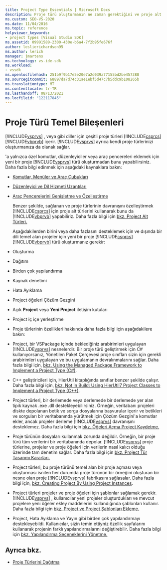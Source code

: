 ```yaml
---
title: Project Type Essentials | Microsoft Docs
description: Proje türü oluşturmanın ne zaman gerektiğini ve proje alt türlerini kullanarak mevcut bir proje türünü ne zaman genişletip genişleteceniz hakkında bilgi alın.
ms.custom: SEO-VS-2020
ms.date: 11/04/2016
ms.topic: reference
helpviewer_keywords:
- project types [Visual Studio SDK]
ms.assetid: 09991589-2300-430e-b6a4-7f2b95fe676f
author: leslierichardson95
ms.author: lerich
manager: jmartens
ms.technology: vs-ide-sdk
ms.workload:
- vssdk
ms.openlocfilehash: 251b9f9b17e5e20e7a2d039a77155bd2be457388
ms.sourcegitcommit: 68897da7d74c31ae1ebf5d47c7b5ddc9b108265b
ms.translationtype: MT
ms.contentlocale: tr-TR
ms.lasthandoff: 08/13/2021
ms.locfileid: "122117845"
---
```

# <a name="project-type-essentials"></a>Proje Türü Temel Bileşenleri
[!INCLUDE[vsprvs](../../code-quality/includes/vsprvs_md.md)] , veya gibi diller için çeşitli proje türleri [!INCLUDE[csprcs](../../data-tools/includes/csprcs_md.md)] [!INCLUDE[vbprvb](../../code-quality/includes/vbprvb_md.md)] içerir. [!INCLUDE[vsprvs](../../code-quality/includes/vsprvs_md.md)] ayrıca kendi proje türlerinizi oluşturmanıza da olanak sağlar.

 'a yalnızca özel komutlar, düzenleyiciler veya araç pencereleri eklemek için yeni bir proje [!INCLUDE[vsprvs](../../code-quality/includes/vsprvs_md.md)] türü oluşturmadan bunu yapabilirsiniz. Daha fazla bilgi edinmek için aşağıdaki kaynaklara bakın:

- [Komutlar, Menüler ve Araç Çubukları](../../extensibility/internals/commands-menus-and-toolbars.md)

- [Düzenleyici ve Dil Hizmeti Uzantıları](../../extensibility/editor-and-language-service-extensions.md)

- [Araç Pencerelerini Genişletme ve Özelleştirme](../../extensibility/extending-and-customizing-tool-windows.md)

  Benzer şekilde, sağlanan ve proje türlerinin davranışını özelleştirmek [!INCLUDE[csprcs](../../data-tools/includes/csprcs_md.md)] için proje alt türlerini kullanarak bunu da [!INCLUDE[vbprvb](../../code-quality/includes/vbprvb_md.md)] yapabiliriz. Daha fazla bilgi için [bkz. Project Alt Türleri.](../../extensibility/internals/project-subtypes.md)

  Aşağıdakilerden birini veya daha fazlasını desteklemek için ve dışında bir dili temel alan projeler için yeni bir proje [!INCLUDE[csprcs](../../data-tools/includes/csprcs_md.md)] [!INCLUDE[vbprvb](../../code-quality/includes/vbprvb_md.md)] türü oluşturmanız gerekir:

- Oluşturma

- Dağıtım

- Birden çok yapılandırma

- Kaynak denetimi

- Hata Ayıklama

- Project öğeleri Çözüm Gezgini

- Açık **Project** veya **Yeni Project** iletişim kutuları

- Project iç içe yerleştirme

- Proje türlerinin özellikleri hakkında daha fazla bilgi için aşağıdakilere bakın:

- Project, bir VSPackage içinde beklediğiniz arabirimleri uygulayan [!INCLUDE[vsprvs](../../code-quality/includes/vsprvs_md.md)] nesnelerdir. Bir proje türü geliştirmek için C# kullanıyorsanız, Yönetilen Paket Çerçevesi proje sınıfları sizin için gerekli arabirimleri uygulayan ve bu uygulamanın devralınmalarını sağlar. Daha fazla bilgi için, [bkz. Using the Managed Package Framework to Implement a Project Type (C#)](../../extensibility/internals/using-the-managed-package-framework-to-implement-a-project-type-csharp.md).

- C++ geliştiricileri için, HierUtil kitaplığında sınıflar benzer şekilde çalışır. Daha fazla bilgi için, [bkz. Not in Build: Using HierUtil7 Project Classes to Implement a Project Type (C++)](/previous-versions/bb166212(v=vs.100)).

- Project türleri, bir derlemede veya derlemede bir derlemede yer alan tipik kaynak .exe .dll destekleyebilirsiniz. Örneğin, veritabanı projeleri diskte depolanan betik ve sorgu dosyalarına başvurular içerir ve betikleri ve sorguları bir veritabanında yürütmek için Çözüm Gezgini'a komutlar ekler, ancak projeler derleme [!INCLUDE[vsprvs](../../code-quality/includes/vsprvs_md.md)] davranışını desteklemez.  Daha fazla bilgi için [bkz. Öğeleri Açma Project Kaydetme.](../../extensibility/internals/opening-and-saving-project-items.md)

- Proje türünün dosyaları kullanmak zorunda değildir. Örneğin, bir proje türü tüm verilerini bir veritabanında depolar. [!INCLUDE[vsprvs](../../code-quality/includes/vsprvs_md.md)] proje türlerine, projeler ve proje öğeleri için verilerin nasıl kalıcı olduğu üzerinde tam denetim sağlar. Daha fazla bilgi için [bkz. Project Tür Tasarımı Kararları.](../../extensibility/internals/project-type-design-decisions.md)

- Project türleri, bu proje türünü temel alan bir proje açması veya oluşturması isnilen her durumda proje türünün bir örneğini oluşturan bir nesne olan proje [!INCLUDE[vsprvs](../../code-quality/includes/vsprvs_md.md)] fabrikasını sağlasalar. Daha fazla bilgi için, [bkz. Creating Project By Using Project Instances](../../extensibility/internals/creating-project-instances-by-using-project-factories.md).

- Project türleri projeler ve proje öğeleri için şablonlar sağlamak gerekir. [!INCLUDE[vsprvs](../../code-quality/includes/vsprvs_md.md)] , kullanıcılar yeni projeler oluşturdukları ve mevcut projelere yeni öğeler ekley maddelerini kullandığında şablonları kullanır. Daha fazla bilgi için [bkz. Project ve Project Şablonları Ekleme.](../../extensibility/internals/adding-project-and-project-item-templates.md)

- Project, Hata Ayıklama ve Yayın gibi birden çok yapılandırmayı destekleyebildi. Kullanıcılar, sizin temin ettiyniz özellik sayfalarını kullanarak projenin farklı yapılandırmalarını değiştirebilir. Daha fazla bilgi için [bkz. Yapılandırma Seçeneklerini Yönetme.](../../extensibility/internals/managing-configuration-options.md)

## <a name="see-also"></a>Ayrıca bkz.
- [Proje Türlerini Dağıtma](../../extensibility/internals/deploying-project-types.md)